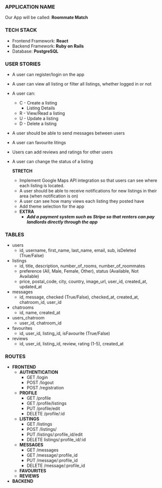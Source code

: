 ### APPLICATION NAME
Our App will be called: **Roommate Match**

### TECH STACK
- Frontend Framework: **React**
- Backend Framework: **Ruby on Rails**
- Database: **PostgreSQL**

### USER STORIES
* A user can register/login on the app
* A user can view all listing or filter all listings, whether logged in or not
* A user can:
  * C - Create a listing
    * Listing Details
  * R - View/Read a listing
  * U - Update a listing
  * D - Delete a listing
* A user should be able to send messages between users
* A user can favourite litings
* Users can add reviews and ratings for other users
* A user can change the status of a listing

  **STRETCH**
  * Implement Google Maps API integration so that users can see where each listing is located.
  * A user should be able to receive notifications for new listings in their area (when notification is on)
  * A user can see how many views each listing they posted have
  * Add theme selection for the app
  * **EXTRA**
    * ___Add a payment system such as Stripe so that renters can pay landlords directly through the app___



### TABLES
* users
  - id, username, first_name, last_name, email, sub, isDeleted (True/False)
* listings
  - id, title, description, number_of_rooms, number_of_roommates
   - preference (All, Male, Female, Other), status (Available, Not Available)
   - price, postal_code, city, country, image_url, user_id, created_at, updated_at
* messages
  - id, message, checked (True/False), checked_at, created_at, chatroom_id, user_id
* chatrooms
  - id, name, created_at
* users_chatroom
  - user_id, chatroom_id
* favourites
  - id, user_id, listing_id, isFavourite (True/False)
* reviews
  - id, user_id, listing_id, review, rating (1-5), created_at


### ROUTES
- **FRONTEND**
  - **AUTHENTICATION**
    - GET /login
    - POST /logout
    - POST /registration
  - **PROFILE**
    - GET /profile
    - GET /profile/listings
    - PUT /profile/edit
    - DELETE /profile/:id
  - **LISTINGS**
    - GET /listings
    - POST /listings/
    - PUT /listings/:profile_id/edit
    - DELETE listings/:profile_id/:id
  - **MESSAGES**
    - GET /messages
    - GET /message/:profile_id
    - PUT /message/:profile_id
    - DELETE /message/:profile_id
  - **FAVOURITES**
  - **REVIEWS**
- **BACKEND**
